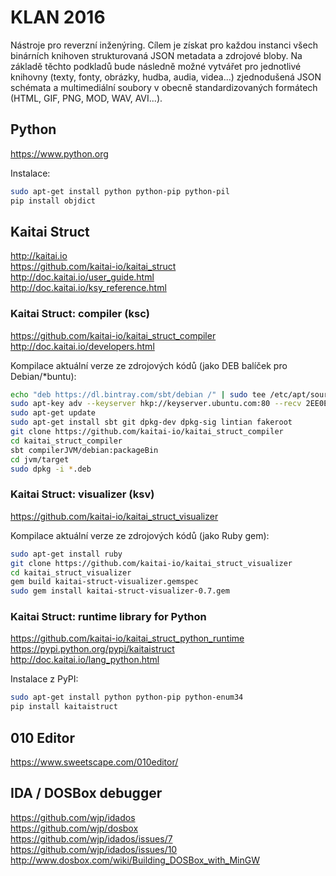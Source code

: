 # KLAN 2016

Nástroje pro reverzní inženýring. Cílem je získat pro každou instanci všech binárních knihoven strukturovaná JSON metadata a zdrojové bloby. Na základě těchto podkladů bude následně možné vytvářet pro jednotlivé knihovny (texty, fonty, obrázky, hudba, audia, videa...) zjednodušená JSON schémata a multimediální soubory v obecně standardizovaných formátech (HTML, GIF, PNG, MOD, WAV, AVI...).

## Python

https://www.python.org

Instalace:

```bash
sudo apt-get install python python-pip python-pil
pip install objdict
```

## Kaitai Struct

http://kaitai.io  
https://github.com/kaitai-io/kaitai_struct  
http://doc.kaitai.io/user_guide.html  
http://doc.kaitai.io/ksy_reference.html

### Kaitai Struct: compiler (ksc)

https://github.com/kaitai-io/kaitai_struct_compiler  
http://doc.kaitai.io/developers.html

Kompilace aktuální verze ze zdrojových kódů (jako DEB balíček pro Debian/*buntu):

```bash
echo "deb https://dl.bintray.com/sbt/debian /" | sudo tee /etc/apt/sources.list.d/sbt.list
sudo apt-key adv --keyserver hkp://keyserver.ubuntu.com:80 --recv 2EE0EA64E40A89B84B2DF73499E82A75642AC823
sudo apt-get update
sudo apt-get install sbt git dpkg-dev dpkg-sig lintian fakeroot
git clone https://github.com/kaitai-io/kaitai_struct_compiler
cd kaitai_struct_compiler
sbt compilerJVM/debian:packageBin
cd jvm/target
sudo dpkg -i *.deb
```

### Kaitai Struct: visualizer (ksv)

https://github.com/kaitai-io/kaitai_struct_visualizer

Kompilace aktuální verze ze zdrojových kódů (jako Ruby gem):

```bash
sudo apt-get install ruby
git clone https://github.com/kaitai-io/kaitai_struct_visualizer
cd kaitai_struct_visualizer
gem build kaitai-struct-visualizer.gemspec
sudo gem install kaitai-struct-visualizer-0.7.gem
```

### Kaitai Struct: runtime library for Python

https://github.com/kaitai-io/kaitai_struct_python_runtime  
https://pypi.python.org/pypi/kaitaistruct  
http://doc.kaitai.io/lang_python.html

Instalace z PyPI:

```bash
sudo apt-get install python python-pip python-enum34
pip install kaitaistruct
```

## 010 Editor

https://www.sweetscape.com/010editor/

## IDA / DOSBox debugger

https://github.com/wjp/idados  
https://github.com/wjp/dosbox  
https://github.com/wjp/idados/issues/7  
https://github.com/wjp/idados/issues/10  
http://www.dosbox.com/wiki/Building_DOSBox_with_MinGW
